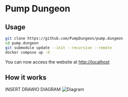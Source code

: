 # Pump Dungeon

## Usage

```bash
git clone https://github.com/PumpDungeon/pump.dungeon
cd pump.dungeon
git submodule update --init --recursive --remote
docker compose up -d
```

You can now access the website at [http://localhost](http://localhost)

## How it works
INSERT DRAWIO DIAGRAM
![Diagram](https://i.imgur.com/)
